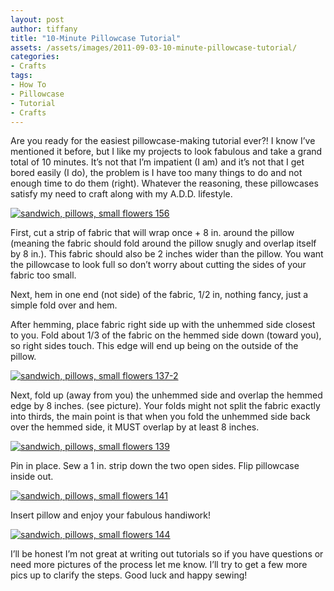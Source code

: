 ```yaml
---
layout: post
author: tiffany
title: "10-Minute Pillowcase Tutorial"
assets: /assets/images/2011-09-03-10-minute-pillowcase-tutorial/
categories: 
- Crafts
tags: 
- How To
- Pillowcase
- Tutorial
- Crafts
---
```


Are you ready for the easiest pillowcase-making tutorial ever?! I know I’ve mentioned it before, but I like my projects to look fabulous and take a grand total of 10 minutes. It’s not that I’m impatient (I am) and it’s not that I get bored easily (I do), the problem is I have too many things to do and not enough time to do them (right). Whatever the reasoning, these pillowcases satisfy my need to craft along with my A.D.D. lifestyle.

[![](jekyll_uploads/2011/07/sandwich-pillows-small-flowers-156-575x381.jpg "sandwich, pillows, small flowers 156")](http://www.sweetpeonies.com/2011/09/10-minute-pillowcase-tutorial/sandwich-pillows-small-flowers-156/)

First, cut a strip of fabric that will wrap once + 8 in. around the pillow (meaning the fabric should fold around the pillow snugly and overlap itself by 8 in.). This fabric should also be 2 inches wider than the pillow. You want the pillowcase to look full so don’t worry about cutting the sides of your fabric too small.

Next, hem in one end (not side) of the fabric, 1/2 in, nothing fancy, just a simple fold over and hem.

After hemming, place fabric right side up with the unhemmed side closest to you. Fold about 1/3 of the fabric on the hemmed side down (toward you), so right sides touch. This edge will end up being on the outside of the pillow.

[![](jekyll_uploads/2011/07/sandwich-pillows-small-flowers-137-2-575x402.jpg "sandwich, pillows, small flowers 137-2")](http://www.sweetpeonies.com/2011/09/10-minute-pillowcase-tutorial/sandwich-pillows-small-flowers-137-2/)

Next, fold up (away from you) the unhemmed side and overlap the hemmed edge by 8 inches. (see picture). Your folds might not split the fabric exactly into thirds, the main point is that when you fold the unhemmed side back over the hemmed side, it MUST overlap by at least 8 inches.

[![](jekyll_uploads/2011/07/sandwich-pillows-small-flowers-139-575x381.jpg "sandwich, pillows, small flowers 139")](http://www.sweetpeonies.com/2011/09/10-minute-pillowcase-tutorial/sandwich-pillows-small-flowers-139/)

Pin in place. Sew a 1 in. strip down the two open sides. Flip pillowcase inside out.

[![](jekyll_uploads/2011/07/sandwich-pillows-small-flowers-141-575x349.jpg "sandwich, pillows, small flowers 141")](http://www.sweetpeonies.com/2011/09/10-minute-pillowcase-tutorial/sandwich-pillows-small-flowers-141/)

Insert pillow and enjoy your fabulous handiwork!

[![](jekyll_uploads/2011/07/sandwich-pillows-small-flowers-144-575x390.jpg "sandwich, pillows, small flowers 144")](http://www.sweetpeonies.com/2011/09/10-minute-pillowcase-tutorial/sandwich-pillows-small-flowers-144/)

I’ll be honest I’m not great at writing out tutorials so if you have questions or need more pictures of the process let me know. I’ll try to get a few more pics up to clarify the steps. Good luck and happy sewing!